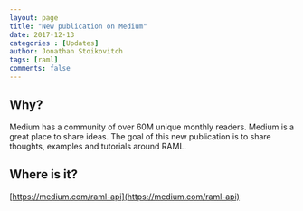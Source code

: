 ```yaml
---
layout: page
title: "New publication on Medium"
date: 2017-12-13
categories : [Updates]
author: Jonathan Stoikovitch
tags: [raml]
comments: false
---
```


## Why?
Medium has a community of over 60M unique monthly readers. Medium is a great place to share ideas. The goal of this new publication is to share thoughts, examples and tutorials around RAML.

## Where is it?
[https://medium.com/raml-api](https://medium.com/raml-api)
